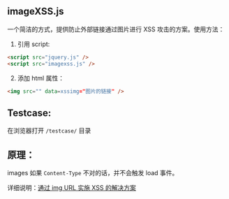 ## imageXSS.js

一个简洁的方式，提供防止外部链接通过图片进行 XSS 攻击的方案。使用方法：

1. 引用 script:

  ```html
  <script src="jquery.js" />
  <script src="imagexss.js" />
  ```

2. 添加 html 属性：

  ```html
  <img src="" data=xssimg="图片的链接" />
  ```


## Testcase:

在浏览器打开 `/testcase/` 目录


## 原理：

images 如果 `Content-Type` 不对的话，并不会触发 load 事件。

详细说明：[通过 img URL 实施 XSS 的解决方案](http://sofish.de/2138)